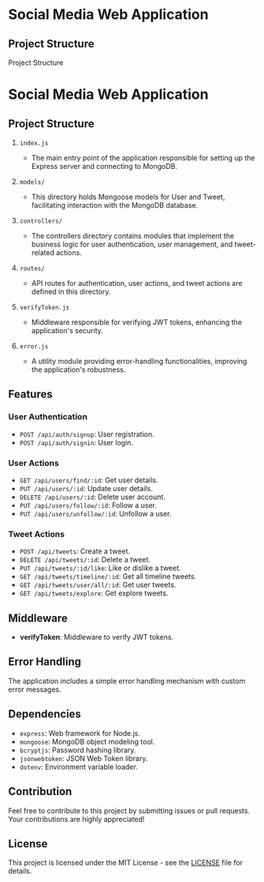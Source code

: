 # Social Media Web Application

## Project Structure

Project Structure
  # Social Media Web Application

## Project Structure

1. `index.js`
   - The main entry point of the application responsible for setting up the Express server and connecting to MongoDB.

2. `models/`
   - This directory holds Mongoose models for User and Tweet, facilitating interaction with the MongoDB database.

3. `controllers/`
   - The controllers directory contains modules that implement the business logic for user authentication, user management, and tweet-related actions.

4. `routes/`
   - API routes for authentication, user actions, and tweet actions are defined in this directory.

5. `verifyToken.js`
   - Middleware responsible for verifying JWT tokens, enhancing the application's security.

6. `error.js`
   - A utility module providing error-handling functionalities, improving the application's robustness.


## Features

### User Authentication

- `POST /api/auth/signup`: User registration.
- `POST /api/auth/signin`: User login.

### User Actions

- `GET /api/users/find/:id`: Get user details.
- `PUT /api/users/:id`: Update user details.
- `DELETE /api/users/:id`: Delete user account.
- `PUT /api/users/follow/:id`: Follow a user.
- `PUT /api/users/unfollow/:id`: Unfollow a user.

### Tweet Actions

- `POST /api/tweets`: Create a tweet.
- `DELETE /api/tweets/:id`: Delete a tweet.
- `PUT /api/tweets/:id/like`: Like or dislike a tweet.
- `GET /api/tweets/timeline/:id`: Get all timeline tweets.
- `GET /api/tweets/user/all/:id`: Get user tweets.
- `GET /api/tweets/explore`: Get explore tweets.

## Middleware

- **verifyToken**: Middleware to verify JWT tokens.

## Error Handling

The application includes a simple error handling mechanism with custom error messages.

## Dependencies

- `express`: Web framework for Node.js.
- `mongoose`: MongoDB object modeling tool.
- `bcryptjs`: Password hashing library.
- `jsonwebtoken`: JSON Web Token library.
- `dotenv`: Environment variable loader.

## Contribution

Feel free to contribute to this project by submitting issues or pull requests. Your contributions are highly appreciated!

## License

This project is licensed under the MIT License - see the [LICENSE](LICENSE) file for details.
